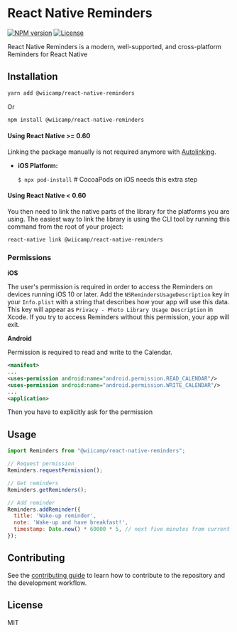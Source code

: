 # React Native Reminders
[![NPM version](https://img.shields.io/npm/v/react-native-easy-select)](https://www.npmjs.com/package/react-native-easy-select)
[![License](https://img.shields.io/npm/l/react-native-easy-select)](https://github.com/havinhthai/react-native-easy-select/blob/master/LICENSE)

React Native Reminders is a modern, well-supported, and cross-platform Reminders for React Native

## Installation

```sh
yarn add @wiicamp/react-native-reminders
```
Or
```sh
npm install @wiicamp/react-native-reminders
```

#### Using React Native >= 0.60
Linking the package manually is not required anymore with [Autolinking](https://github.com/react-native-community/cli/blob/master/docs/autolinking.md).

- **iOS Platform:**

  `$ npx pod-install` # CocoaPods on iOS needs this extra step

#### Using React Native < 0.60

You then need to link the native parts of the library for the platforms you are using. The easiest way to link the library is using the CLI tool by running this command from the root of your project:

```
react-native link @wiicamp/react-native-reminders
```

### Permissions

**iOS**

The user's permission is required in order to access the Reminders on devices running iOS 10 or later. Add the `NSRemindersUsageDescription` key in your `Info.plist` with a string that describes how your app will use this data. This key will appear as `Privacy - Photo Library Usage Description` in Xcode. If you try to access Reminders without this permission, your app will exit.

**Android**

Permission is required to read and write to the Calendar.

```xml
<manifest>
...
<uses-permission android:name="android.permission.READ_CALENDAR"/>
<uses-permission android:name="android.permission.WRITE_CALENDAR"/>
...
<application>
```

Then you have to explicitly ask for the permission

## Usage

```js
import Reminders from "@wiicamp/react-native-reminders";

// Request permission
Reminders.requestPermission();

// Get reminders
Reminders.getReminders();

// Add reminder
Reminders.addReminder({
  title: 'Wake-up reminder',
  note: 'Wake-up and have breakfast!',
  timestamp: Date.now() * 60000 * 5, // next five minutes from current time (milliseconds)
});
```

## Contributing

See the [contributing guide](CONTRIBUTING.md) to learn how to contribute to the repository and the development workflow.

## License

MIT
